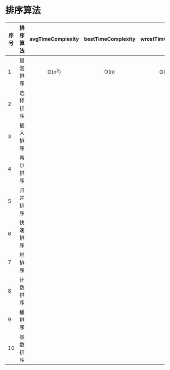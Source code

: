 # 排序算法

|序号| 排序算法 | avgTimeComplexity| bestTimeComplexity |wrostTimComplexity| spaceComplexity |稳定性|
|---|:--------:|:------------:|:------------:|:-----------:|:-------:|:---:|
| 1 | 冒泡排序 | O($n^2$)      |  O(n)   |   O($n^2$) | O(1) | 稳定 |
| 2 | 选择排序 |
| 3 | 插入排序 |
| 4 | 希尔排序 |
| 5 | 归并排序 |
| 6 | 快速排序 |
| 7 | 堆排序   |
| 8 | 计数排序 |
| 9 | 桶排序   |
| 10| 基数排序 |




